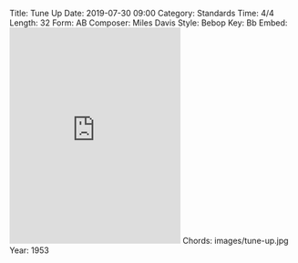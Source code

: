 Title: Tune Up
Date: 2019-07-30 09:00
Category: Standards
Time: 4/4
Length: 32
Form: AB
Composer: Miles Davis
Style: Bebop
Key: Bb
Embed: <iframe src="https://open.spotify.com/embed/user/thatdavidmiller/playlist/7jBsAcbbYiJoDTFnvpFOYE" width="300" height="380" frameborder="0" allowtransparency="true" allow="encrypted-media"></iframe>
Chords: images/tune-up.jpg
Year: 1953
